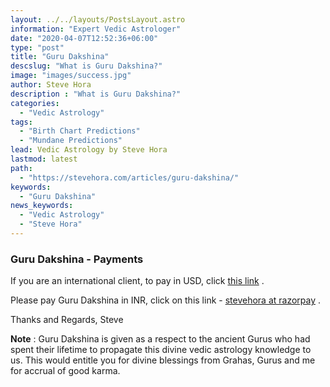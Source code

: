 ```yaml
---
layout: ../../layouts/PostsLayout.astro
information: "Expert Vedic Astrologer"
date: "2020-04-07T12:52:36+06:00"
type: "post"
title: "Guru Dakshina"
descslug: "What is Guru Dakshina?"
image: "images/success.jpg"
author: Steve Hora
description : "What is Guru Dakshina?"
categories: 
  - "Vedic Astrology"
tags:
  - "Birth Chart Predictions"
  - "Mundane Predictions"
lead: Vedic Astrology by Steve Hora
lastmod: latest 
path:
  - "https://stevehora.com/articles/guru-dakshina/"
keywords:
  - "Guru Dakshina"
news_keywords:
  - "Vedic Astrology"
  - "Steve Hora"
---
```


### Guru Dakshina - Payments

If you are an international client, to pay in USD, click [this link](https://rzp.io/l/stevehoraus) .

Please pay Guru Dakshina in INR, click on this link - [stevehora at razorpay](https://rzp.io/l/stevehora) .

Thanks and Regards,
Steve

**Note** : Guru Dakshina is given as a respect to the ancient Gurus who had spent their lifetime to propagate this divine vedic astrology knowledge to us. This would entitle you for divine blessings from Grahas, Gurus and me for accrual of good karma.